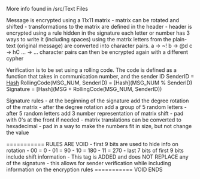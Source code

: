 More info found in /src/Text Files

Message is encrypted using a 11x11 matrix
    - matrix can be rotated and shifted
    - transformations to the matrix are defined in the header
    - header is encrypted using a rule hidden in the signature
each letter or number has 3 ways to write it (including spaces)
using the matrix letters from the plain-text (original message)
are converted into character pairs.
    a -> ~!
    b -> @d
    c -> hC
    ... -> ...
character pairs can then be encrypted again with a different cypher

Verification is to be set using a rolling code.
The code is defined as a function that takes in communication number,
and the sender ID
    SenderID = [Hash](Sender_Private_Key)
    RollingCode(MSG_NUM, SenderID) = [Hash](MSG_NUM % SenderID)
    Signature = [Hash](MSG + RollingCode(MSG_NUM, SenderID))

Signature rules
    - at the beginning of the signature add the degree rotation of the matrix
    - after the degree rotation add a group of 5 random letters
    - after 5 random letters add 3 number representation of matrix shift
        - pad with 0's at the front if needed
    - matrix translations can be converted to hexadecimal
        - pad in a way to make the numbers fit in size, but not change the value

=========== RULES ARE VOID
    - first 9 bits are used to hide info on rotation
        - 00 = 0
        - 01 = 90
        - 10 = 180
        - 11 = 270
        - last 7 bits of first 9 bits include shift information
    - This tag is ADDED and does NOT REPLACE any of the signature
        - this allows for sender verification while including information
          on the encryption rules
=========== VOID ENDS

